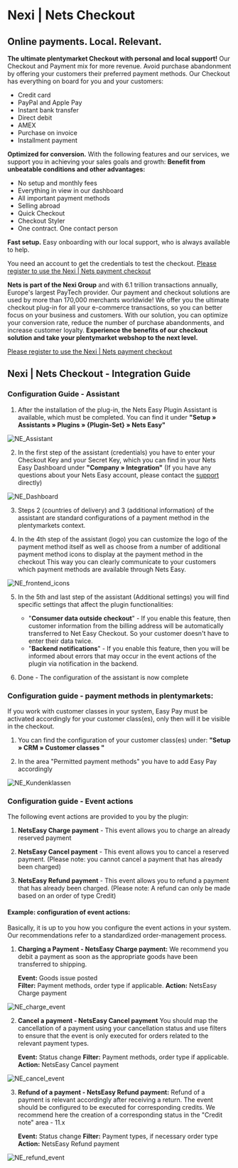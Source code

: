 # Nexi | Nets Checkout
## Online payments. Local. Relevant.

**The ultimate plentymarket Checkout with personal and local support!** Our Checkout and Payment mix for more revenue. Avoid purchase abandonment by offering your customers their preferred payment methods. Our Checkout has everything on board for you and your customers:

- Credit card
- PayPal and Apple Pay
- Instant bank transfer
- Direct debit
- AMEX
- Purchase on invoice
- Installment payment

**Optimized for conversion.** With the following features and our services, we support you in achieving your sales goals and growth: **Benefit from unbeatable conditions and other advantages:**

- No setup and monthly fees
- Everything in view in our dashboard
- All important payment methods
- Selling abroad
- Quick Checkout
- Checkout Styler
- One contract. One contact person

**Fast setup.** Easy onboarding with our local support, who is always available to help.

You need an account to get the credentials to test the checkout. [Please register to use the Nexi | Nets payment checkout](https://ecom.nets.eu/de/plentymarkets-checkout/?utm_source=plentymarketplace&utm_medium=partner-page&utm_campaign=plentymarkets#form)

**Nets is part of the Nexi Group** and with 6.1 trillion transactions annually, Europe's largest PayTech provider. Our payment and checkout solutions are used by more than 170,000 merchants worldwide! We offer you the ultimate checkout plug-in for all your e-commerce transactions, so you can better focus on your business and customers. With our solution, you can optimize your conversion rate, reduce the number of purchase abandonments, and increase customer loyalty. **Experience the benefits of our checkout solution and take your plentymarket webshop to the next level.**

[Please register to use the Nexi | Nets payment checkout](https://ecom.nets.eu/de/plentymarkets-checkout/?utm_source=plentymarketplace&utm_medium=partner-page&utm_campaign=plentymarkets#form)

## Nexi | Nets Checkout - Integration Guide
### Configuration Guide - Assistant
1. After the installation of the plug-in, the Nets Easy Plugin Assistant is available, which must be completed. You can find it under **"Setup » Assistants » Plugins » {Plugin-Set} » Nets Easy"**

![NE_Assistant](https://cdn02.plentymarkets.com/ivnbujmb83j4/frontend/NexiNets_Checkout_Plugin_images/Userguide_images/NE_assistant_en.png)

2. In the first step of the assistant (credentials) you have to enter your Checkout Key and your Secret Key, which you can find in your Nets Easy Dashboard under **"Company » Integration"**
(If you have any questions about your Nets Easy account, please contact the [support](https://developers.nets.eu/nets-easy/en-EU/support/) directly)

![NE_Dashboard](https://cdn02.plentymarkets.com/ivnbujmb83j4/frontend/NexiNets_Checkout_Plugin_images/Userguide_images/NE_dashboard_en.png)

3. Steps 2 (countries of delivery) and 3 (additional information) of the assistant are standard configurations of a payment method in the plentymarkets context.

4. In the 4th step of the assistant (logo) you can customize the logo of the payment method itself as well as choose from a number of additional payment method icons to display at the payment method in the checkout 
This way you can clearly communicate to your customers which payment methods are available through Nets Easy.

![NE_frontend_icons](https://cdn02.plentymarkets.com/ivnbujmb83j4/frontend/NexiNets_Checkout_Plugin_images/Userguide_images/NE_icons_frontend.png)

5. In the 5th and last step of the assistant (Additional settings) you will find specific settings that affect the plugin functionalities:  
   - "**Consumer data outside checkout**" - If you enable this feature, then customer information from the billing address will be automatically transferred to Net Easy Checkout. So your customer doesn't have to enter their data twice.
   - "**Backend notifications**" - If you enable this feature, then you will be informed about errors that may occur in the event actions of the plugin via notification in the backend.

6. Done - The configuration of the assistant is now complete

### Configuration guide - payment methods in plentymarkets: 
If you work with customer classes in your system, Easy Pay must be activated accordingly for your customer class(es), only then will it be visible in the checkout.

1. You can find the configuration of your customer class(es) under: **"Setup » CRM » Customer classes "**

2. In the area "Permitted payment methods" you have to add Easy Pay accordingly

![NE_Kundenklassen](https://cdn02.plentymarkets.com/ivnbujmb83j4/frontend/NexiNets_Checkout_Plugin_images/Userguide_images/NE_kundenklasse_en.png)
### Configuration guide - Event actions
The following event actions are provided to you by the plugin:

1. **NetsEasy Charge payment** - This event allows you to charge an already reserved payment

2. **NetsEasy Cancel payment** - This event allows you to cancel a reserved payment. (Please note: you cannot cancel a payment that has already been charged)

3. **NetsEasy Refund payment** - This event allows you to refund a payment that has already been charged. (Please note: A refund can only be made based on an order of type Credit)

#### Example: configuration of event actions:  
Basically, it is up to you how you configure the event actions in your system. Our recommendations refer to a standardized order-management process.

1. **Charging a Payment - NetsEasy Charge payment:**
We recommend you debit a payment as soon as the appropriate goods have been transferred to shipping.

   **Event:**       Goods issue posted  
   **Filter:**      Payment methods, order type if applicable.
   **Action:**      NetsEasy Charge payment

![NE_charge_event](https://cdn02.plentymarkets.com/ivnbujmb83j4/frontend/NexiNets_Checkout_Plugin_images/Userguide_images/NE_charge_event_en.png)

2. **Cancel a payment - NetsEasy Cancel payment**
You should map the cancellation of a payment using your cancellation status and use filters to ensure that the event is only executed for orders related to the relevant payment types.

    **Event:**      Status change
    **Filter:**     Payment methods, order type if applicable.
    **Action:**     NetsEasy Cancel payment

![NE_cancel_event](https://cdn02.plentymarkets.com/ivnbujmb83j4/frontend/NexiNets_Checkout_Plugin_images/Userguide_images/NE_cancel_event_en.png)

3. **Refund of a payment - NetsEasy Refund payment:**
Refund of a payment is relevant accordingly after receiving a return. The event should be configured to be executed for corresponding credits. 
We recommend here the creation of a corresponding status in the "Credit note" area - 11.x 

    **Event:**      Status change
    **Filter:**     Payment types, if necessary order type
    **Action:**     NetsEasy Refund payment

![NE_refund_event](https://cdn02.plentymarkets.com/ivnbujmb83j4/frontend/NexiNets_Checkout_Plugin_images/Userguide_images/NE_refund_event_en.png)